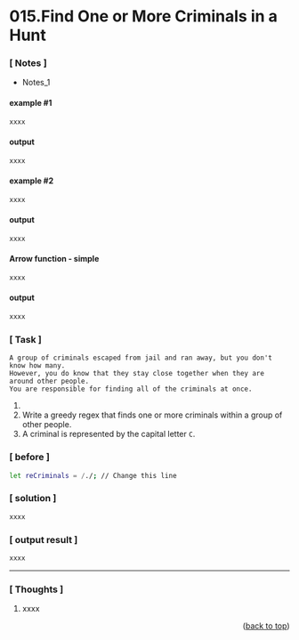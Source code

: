 <a name="topage"></a>

# 015.Find One or More Criminals in a Hunt

### [ Notes ]
  * Notes_1

#### example #1

```sh
xxxx
```

#### output
```sh
xxxx
```

#### example #2

```sh
xxxx
```

#### output
```sh
xxxx
```

#### Arrow function - simple

```sh
xxxx
```

#### output
```sh
xxxx
```

### [ Task ]
```
A group of criminals escaped from jail and ran away, but you don't know how many.
However, you do know that they stay close together when they are around other people.
You are responsible for finding all of the criminals at once.
```
  1.
  2. Write a greedy regex that finds one or more criminals within a group of other people.
  3. A criminal is represented by the capital letter `C`.


### [ before ]

```sh
let reCriminals = /./; // Change this line
```

### [ solution ]

```sh
xxxx
```

### [ output result ]

```sh
xxxx
```

-----

### [ Thoughts ]

  1. xxxx
  

<p align="right">(<a href="#topage">back to top</a>)</p>
<br/>
<br/>
